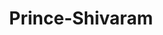 ---
title: Prince-Shivaram
github: https://github.com/Prince-Shivaram
mode: light
transition: 1s
score: 73.5
archetype:
- Little Bit of Everything
---